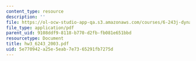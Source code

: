 ```yaml
---
content_type: resource
description: ''
file: https://ol-ocw-studio-app-qa.s3.amazonaws.com/courses/6-243j-dynamics-of-nonlinear-systems-fall-2003/5e770942a25e5eab7e7365291fb7275d_hw3_6243_2003.pdf
file_type: application/pdf
parent_uid: 9108ddf9-8118-b770-d2fb-fb081e651bbd
resourcetype: Document
title: hw3_6243_2003.pdf
uid: 5e770942-a25e-5eab-7e73-65291fb7275d
---
```

